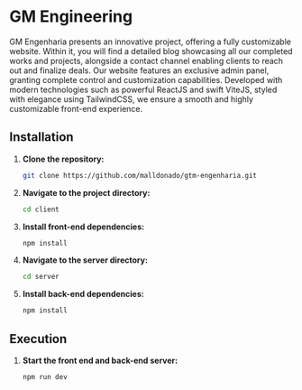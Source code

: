 # GM Engineering

GM Engenharia presents an innovative project, offering a fully customizable website. Within it, you will find a detailed blog showcasing all our completed works and projects, alongside a contact channel enabling clients to reach out and finalize deals. Our website features an exclusive admin panel, granting complete control and customization capabilities. Developed with modern technologies such as powerful ReactJS and swift ViteJS, styled with elegance using TailwindCSS, we ensure a smooth and highly customizable front-end experience.

<!--https://github.com/malldonado/gtm-engenharia/assets/47877623/dc78a005-0f27-4917-8d1c-abbe470986b2-->

## Installation

1. **Clone the repository:**
   ```sh
   git clone https://github.com/malldonado/gtm-engenharia.git

2. **Navigate to the project directory:**
   ```sh
   cd client

3. **Install front-end dependencies:**
   ```sh
   npm install

4. **Navigate to the server directory:**
   ```sh
   cd server

5. **Install back-end dependencies:**
   ```sh
   npm install

## Execution

1. **Start the front end and back-end server:**
   ```sh
   npm run dev
